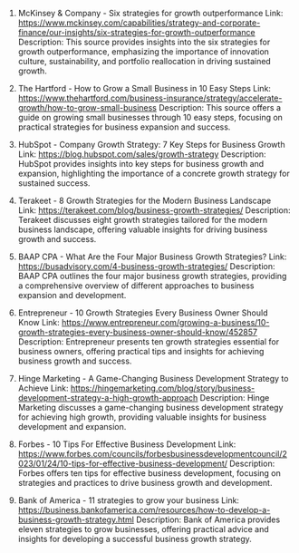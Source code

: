 1. McKinsey & Company - Six strategies for growth outperformance
Link: https://www.mckinsey.com/capabilities/strategy-and-corporate-finance/our-insights/six-strategies-for-growth-outperformance
Description: This source provides insights into the six strategies for growth outperformance, emphasizing the importance of innovation culture, sustainability, and portfolio reallocation in driving sustained growth.

2. The Hartford - How to Grow a Small Business in 10 Easy Steps
Link: https://www.thehartford.com/business-insurance/strategy/accelerate-growth/how-to-grow-small-business
Description: This source offers a guide on growing small businesses through 10 easy steps, focusing on practical strategies for business expansion and success.

3. HubSpot - Company Growth Strategy: 7 Key Steps for Business Growth
Link: https://blog.hubspot.com/sales/growth-strategy
Description: HubSpot provides insights into key steps for business growth and expansion, highlighting the importance of a concrete growth strategy for sustained success.

4. Terakeet - 8 Growth Strategies for the Modern Business Landscape
Link: https://terakeet.com/blog/business-growth-strategies/
Description: Terakeet discusses eight growth strategies tailored for the modern business landscape, offering valuable insights for driving business growth and success.

5. BAAP CPA - What Are the Four Major Business Growth Strategies?
Link: https://busadvisory.com/4-business-growth-strategies/
Description: BAAP CPA outlines the four major business growth strategies, providing a comprehensive overview of different approaches to business expansion and development.

6. Entrepreneur - 10 Growth Strategies Every Business Owner Should Know
Link: https://www.entrepreneur.com/growing-a-business/10-growth-strategies-every-business-owner-should-know/452857
Description: Entrepreneur presents ten growth strategies essential for business owners, offering practical tips and insights for achieving business growth and success.

7. Hinge Marketing - A Game-Changing Business Development Strategy to Achieve
Link: https://hingemarketing.com/blog/story/business-development-strategy-a-high-growth-approach
Description: Hinge Marketing discusses a game-changing business development strategy for achieving high growth, providing valuable insights for business development and expansion.

8. Forbes - 10 Tips For Effective Business Development
Link: https://www.forbes.com/councils/forbesbusinessdevelopmentcouncil/2023/01/24/10-tips-for-effective-business-development/
Description: Forbes offers ten tips for effective business development, focusing on strategies and practices to drive business growth and development.

9. Bank of America - 11 strategies to grow your business
Link: https://business.bankofamerica.com/resources/how-to-develop-a-business-growth-strategy.html
Description: Bank of America provides eleven strategies to grow businesses, offering practical advice and insights for developing a successful business growth strategy.